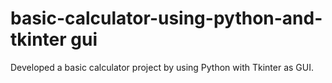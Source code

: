 # basic-calculator-using-python-and-tkinter gui
Developed a basic calculator project by using Python with Tkinter as GUI.

